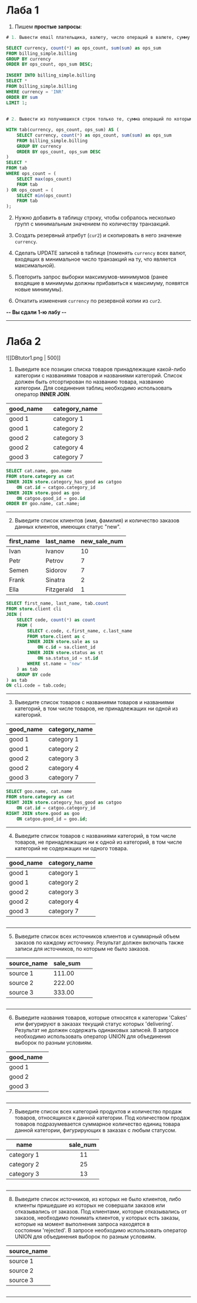 # Лаба 1

1. Пишем **простые запросы**:

```sql
# 1. Вывести email плательщика, валюту, число операций в валюте, сумму операций в валюте, соритровка  

SELECT currency, count(*) as ops_count, sum(sum) as ops_sum  
FROM billing_simple.billing  
GROUP BY currency  
ORDER BY ops_count, ops_sum DESC;  
  
INSERT INTO billing_simple.billing  
SELECT *  
FROM billing_simple.billing  
WHERE currency = 'INR'  
ORDER BY sum  
LIMIT 1;  
  
  
# 2. Вывести из получившихся строк только те, сумма операций по которым равна максимуму/минимуму  

WITH tab(currency, ops_count, ops_sum) AS (  
	SELECT currency, count(*) as ops_count, sum(sum) as ops_sum  
	FROM billing_simple.billing  
	GROUP BY currency  
	ORDER BY ops_count, ops_sum DESC  
)  
SELECT *  
FROM tab  
WHERE ops_count = (  
	SELECT max(ops_count)  
	FROM tab  
) OR ops_count = (  
	SELECT min(ops_count)  
	FROM tab  
);
```

2. Нужно добавить в таблицу строку, чтобы собралось несколько групп с минимальным значением по количеству транзакций.

3. Создать резервный атрибут (`cur2`) и скопировать в него значение `currency`. 
4. Сделать UPDATE записей в таблице (поменять `currency` всех валют, входящих в минимальное число транзакций на ту, что является максимальной).
5. Повторить запрос выборки максимумов-минимумов (ранее входящие в минимумы должны прибавиться к максимуму, появятся новые минимумы).
6. Откатить изменения `currency` по резервной копии из `cur2`.

**-- Вы сдали 1-ю лабу --**

---
# Лаба 2

![[DBtutor1.png | 500]]

1. Выведите все позиции списка товаров принадлежащие какой-либо категории с названиями товаров и названиями категорий. Список должен быть отсортирован по названию товара, названию категории. Для соединения таблиц необходимо использовать оператор **INNER JOIN**.  

| good_name   | category_name  |  
|-------------|----------------|
| good 1      | category 1     |  
| good 1      | category 2     |  
| good 2      | category 3     |  
| good 2      | category 4     |  
| good 3      | category 7     |  

```sql
SELECT cat.name, goo.name  
FROM store.category as cat  
INNER JOIN store.category_has_good as catgoo  
	ON cat.id = catgoo.category_id  
INNER JOIN store.good as goo  
	ON catgoo.good_id = goo.id
ORDER BY goo.name, cat.name;
```

---

2. Выведите список клиентов (имя, фамилия) и количество заказов данных клиентов, имеющих статус "new".  

| first_name | last_name  | new_sale_num |
| ----- | ---- | ------ |
| Ivan       | Ivanov     | 10           |
| Petr       | Petrov     | 7            |
| Semen      | Sidorov    | 7            |
| Frank      | Sinatra    | 2            |
| Ella       | Fitzgerald | 1            |

```sql
SELECT first_name, last_name, tab.count  
FROM store.client cli  
JOIN (
	SELECT code, count(*) as count  
	FROM (
		SELECT c.code, c.first_name, c.last_name  
		FROM store.client as c  
		INNER JOIN store.sale as sa  
			ON c.id = sa.client_id  
		INNER JOIN store.status as st  
			ON sa.status_id = st.id  
		WHERE st.name = 'new'
	) as tab  
	GROUP BY code  
) as tab 
ON cli.code = tab.code;
```

---

3. Выведите список товаров с названиями товаров и названиями категорий, в том числе товаров, не принадлежащих ни одной из категорий.  

| good_name | category_name |
| --------- | ------------- |
| good 1    | category 1    |
| good 1    | category 2    |
| good 2    | category 3    |
| good 2    | category 4    |
| good 3    | category 7    |

```sql
SELECT goo.name, cat.name  
FROM store.category as cat  
RIGHT JOIN store.category_has_good as catgoo  
	ON cat.id = catgoo.category_id  
RIGHT JOIN store.good as goo  
	ON catgoo.good_id = goo.id;
```

---

4. Выведите список товаров с названиями категорий, в том числе товаров, не принадлежащих ни к одной из категорий, в том числе категорий не содержащих ни одного товара.  

| good_name | category_name |
| --------- | ------------- |
| good 1    | category 1    |
| good 1    | category 2    |
| good 2    | category 3    |
| good 2    | category 4    |
| good 3    | category 7    |

```sql

```

---

5. Выведите список всех источников клиентов и суммарный объем заказов по каждому источнику. Результат должен включать также записи для источников, по которым не было заказов.  

| source_name | sale_sum       |  
|-------------|----------------|
| source 1    | 111.00         |  
| source 2    | 222.00         |  
| source 3    | 333.00         |

```sql

```

---

6. Выведите названия товаров, которые относятся к категории 'Cakes' или фигурируют в заказах текущий статус которых 'delivering'. Результат не должен содержать одинаковых записей. В запросе необходимо использовать оператор UNION для объединения выборок по разным условиям.  

| good_name   |  
|-------------|
| good 1      |  
| good 2      |  
| good 3      |

```sql

```

---

7. Выведите список всех категорий продуктов и количество продаж товаров, относящихся к данной категории. Под количеством продаж товаров подразумевается суммарное количество единиц товара данной категории, фигурирующих в заказах с любым статусом.  

| name                | sale_num |  
|---------------------|----------|
| category 1          |       11 |  
| category 2          |       25 |  
| category 3        |       13 |

```sql

```

---

8. Выведите список источников, из которых не было клиентов, либо клиенты пришедшие из которых не совершали заказов или отказывались от заказов. Под клиентами, которые отказывались от заказов, необходимо понимать клиентов, у которых есть заказы, которые на момент выполнения запроса находятся в состоянии 'rejected'. В запросе необходимо использовать оператор UNION для объединения выборок по разным условиям.  

| source_name |
| ----------- |
| source 1    |
| source 2    |
| source 3    |

```sql

```

---

